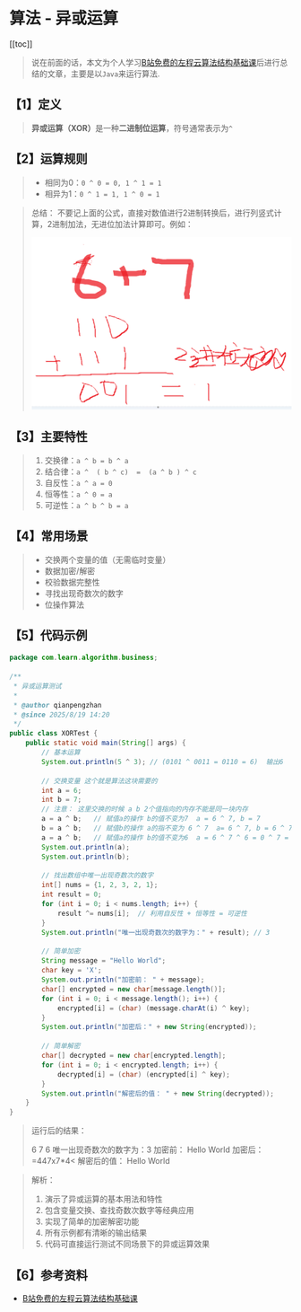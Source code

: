 # 算法 - 异或运算

[[toc]]

> 说在前面的话，本文为个人学习[B站免费的左程云算法结构基础课](https://www.bilibili.com/video/BV1Ef4y1T7Qi/?spm_id_from=333.788.recommend_more_video.1&vd_source=65c7f6924d2d8ba5fa0d4c448818e08a)后进行总结的文章，主要是以`Java`来运行算法.

## 【1】定义

> <b>异或运算（XOR）</b>是一种<b>二进制位运算</b>，符号通常表示为`^`

## 【2】运算规则

> - 相同为0：`0 ^ 0 = 0, 1 ^ 1 = 1`
> - 相异为1：`0 ^ 1 = 1, 1 ^ 0 = 1`

>  总结： 不要记上面的公式，直接对数值进行2进制转换后，进行列竖式计算，2进制加法，无进位加法计算即可。例如：
>
> ![image-20250819150247778](../../.vuepress/public/images/image-20250819150247778.png)

## 【3】主要特性

> 1. 交换律：`a ^ b = b ^ a`
> 2. 结合律：`a ^  ( b ^ c)  =  (a ^ b ) ^ c`
> 3. 自反性：`a ^ a = 0`
> 4. 恒等性：`a ^ 0 = a`
> 5. 可逆性：`a ^ b ^ b = a`

## 【4】常用场景

> - 交换两个变量的值（无需临时变量）
> - 数据加密/解密
> - 校验数据完整性
> - 寻找出现奇数次的数字
> - 位操作算法

## 【5】代码示例

```java
package com.learn.algorithm.business;

/**
 * 异或运算测试
 *
 * @author qianpengzhan
 * @since 2025/8/19 14:20
 */
public class XORTest {
    public static void main(String[] args) {
        // 基本运算
        System.out.println(5 ^ 3); // (0101 ^ 0011 = 0110 = 6)  输出6

        // 交换变量 这个就是算法这块需要的
        int a = 6;
        int b = 7;
        // 注意： 这里交换的时候 a b 2个值指向的内存不能是同一块内存
        a = a ^ b;   // 赋值a的操作 b的值不变为7  a = 6 ^ 7, b = 7
        b = a ^ b;   // 赋值b的操作 a的指不变为 6 ^ 7  a= 6 ^ 7, b = 6 ^ 7 ^ 7 = 6 ^ 0 = 6  自反性  恒等性
        a = a ^ b;   // 赋值a的操作 b的值不变为6  a = 6 ^ 7 ^ 6 = 0 ^ 7 = 7, b = 6
        System.out.println(a);
        System.out.println(b);

        // 找出数组中唯一出现奇数次的数字
        int[] nums = {1, 2, 3, 2, 1};
        int result = 0;
        for (int i = 0; i < nums.length; i++) {
            result ^= nums[i];  // 利用自反性 + 恒等性 = 可逆性
        }
        System.out.println("唯一出现奇数次的数字为：" + result); // 3

        // 简单加密
        String message = "Hello World";
        char key = 'X';
        System.out.println("加密前： " + message);
        char[] encrypted = new char[message.length()];
        for (int i = 0; i < message.length(); i++) {
            encrypted[i] = (char) (message.charAt(i) ^ key);
        }
        System.out.println("加密后：" + new String(encrypted));

        // 简单解密
        char[] decrypted = new char[encrypted.length];
        for (int i = 0; i < encrypted.length; i++) {
            decrypted[i] = (char) (encrypted[i] ^ key);
        }
        System.out.println("解密后的值： " + new String(decrypted));
    }
}
```

> 运行后的结果：
>
> 6
> 7
> 6
> 唯一出现奇数次的数字为：3
> 加密前： Hello World
> 加密后：=447x7*4<
> 解密后的值： Hello World

> 解析：
>
> 1. 演示了异或运算的基本用法和特性
> 2. 包含变量交换、查找奇数次数字等经典应用
> 3. 实现了简单的加密解密功能
> 4. 所有示例都有清晰的输出结果
> 5. 代码可直接运行测试不同场景下的异或运算效果

## 【6】参考资料

- [B站免费的左程云算法结构基础课](https://www.bilibili.com/video/BV1Ef4y1T7Qi/?spm_id_from=333.788.recommend_more_video.1&vd_source=65c7f6924d2d8ba5fa0d4c448818e08a)

